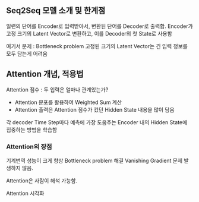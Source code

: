 ## Seq2Seq 모델 소개 및 한계점
일련의 단어를 Encoder로 입력받아서, 변환된 단어를 Decoder로 출력함.
Encoder가 고정 크기의 Latent Vector로 변환하고, 이를 Decoder의 첫 State로 사용함

여기서 문제 : Bottleneck problem
고정된 크기의 Latent Vector는 긴 입력 정보를 모두 담는게 어려움



## Attention 개념, 적용법

Attention 점수 : 두 입력은 얼마나 관계있는가?

- Attention 분포를 활용하여 Weighted Sum 계산
- Attention 출력은 Attention 점수가 컸던 Hidden State 내용을 많이 담음

각 decoder Time Step마다 예측에 가장 도움주는 Encoder 내의 Hidden State에 집중하는 방법을 학습함

### Attention의 장점

기계번역 성능이 크게 향상
Bottleneck problem 해결
Vanishing Gradient 문제 발생하지 않음.

Attention은 사람이 해석 가능함. 

Attention 시각화
